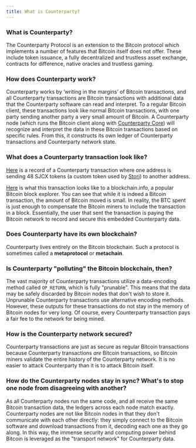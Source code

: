 ```yaml
---
title: What is Counterparty?
---
```


### What is Counterparty?

The Counterparty Protocol is an extension to the Bitcoin protocol which implements a number of features that Bitcoin itself does not offer. These include token issuance, a fully decentralized and trustless asset exchange, contracts for difference, native oracles and trustless gaming.


### How does Counterparty work?

Counterparty works by ‘writing in the margins’ of Bitcoin transactions, and all Counterparty transactions are Bitcoin transactions with additional data that the Counterparty software can read and interpret. To a regular Bitcoin client, these transactions look like normal Bitcoin transactions, with one party sending another party a very small amount of Bitcoin. A Counterparty node (which runs the Bitcoin client along with [Counterparty Core](https://github.com/CounterpartyXCP/counterparty-core)) will recognize and interpret the data in these Bitcoin transactions based on specific rules. From this, it constructs its own ledger of Counterparty transactions and Counterparty network state.


### What does a Counterparty transaction look like?

[Here](https://counterpartychain.io/transaction/c717d2d205155c2067786c08b7c7e6e6f904a18626969daca0ecb6c3e8bb7b8f) is a record of a Counterparty transaction where one address is sending 48 SJCX tokens (a custom token used by [Storj](https://storj.io/)) to another address.

[Here](https://blockchain.info/tx/c717d2d205155c2067786c08b7c7e6e6f904a18626969daca0ecb6c3e8bb7b8f) is what this transaction looks like to a blockchain.info, a popular Bitcoin block explorer. You can see that while it is indeed a Bitcoin transaction, the amount of Bitcoin moved is small. In reality, the BTC spent is just enough to compensate the Bitcoin miners to include the transaction in a block. Essentially, the user that sent the transaction is paying the Bitcoin network to record and secure this embedded Counterparty data.


### Does Counterparty have its own blockchain?

Counterparty lives entirely on the Bitcoin blockchain. Such a protocol is sometimes called a **metaprotocol** or **metachain**.


### Is Counterparty "polluting" the Bitcoin blockchain, then?

The vast majority of Counterparty transactions utilize a data-encoding method called `OP_RETURN`, which is fully "prunable". This means that the data may be safely discarded by Bitcoin nodes that don't wish to store it. Unprunable Counterparty transactions use alternative encoding methods. However, these outputs for these transactions do not stay in the memory of Bitcoin nodes for very long. Of course, every Counterparty transaction pays a fair fee to the network for being mined.


### How is the Counterparty network secured?

Counterparty transactions are just as secure as regular Bitcoin transactions because Counterparty transactions *are* Bitcoin transactions, so Bitcoin miners validate the entire history of the Counterparty network. It is no easier to attack Counterparty than it is to attack Bitcoin itself.


### How do the Counterparty nodes stay in sync? What's to stop one node from disagreeing with another?

As all Counterparty nodes run the same code, and all receive the same Bitcoin transaction data, the ledgers across each node match exactly. Counterparty nodes are not like Bitcoin nodes in that they don't communicate with each other directly: they simply connect to the Bitcoin software and download transactions from it, decoding each one as they go along. In this way, the immense security and computing power behind Bitcoin is leveraged as the "transport network" for Counterparty data.
